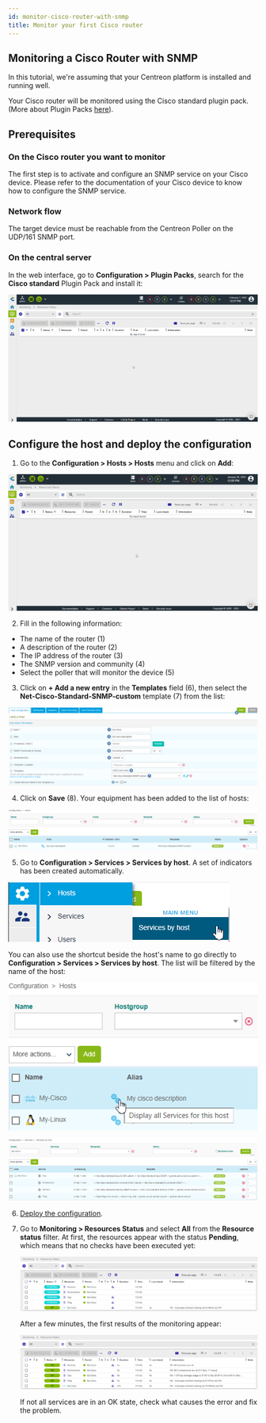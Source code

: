 ```yaml
---
id: monitor-cisco-router-with-snmp
title: Monitor your first Cisco router
---
```


## Monitoring a Cisco Router with SNMP

In this tutorial, we're assuming that your Centreon platform is installed and running well.

Your Cisco router will be monitored using the Cisco standard plugin pack. (More about Plugin Packs [here](../monitoring/pluginpacks.md)).

## Prerequisites

### On the Cisco router you want to monitor

The first step is to activate and configure an SNMP service on your Cisco device.
Please refer to the documentation of your Cisco device to know how to configure the SNMP service.

### Network flow

The target device must be reachable from the Centreon Poller on the UDP/161 SNMP port.

### On the central server

In the web interface, go to **Configuration > Plugin Packs**, search for the **Cisco standard** Plugin Pack and install it:

   ![image](../assets/getting-started/quick_start_cisco_0.gif)

## Configure the host and deploy the configuration

1. Go to the **Configuration > Hosts > Hosts** menu and click on **Add**:

  ![image](../assets/getting-started/quick_start_cisco_1.gif)

2. Fill in the following information:

  * The name of the router (1)
  * A description of the router (2)
  * The IP address of the router (3)
  * The SNMP version and community (4)
  * Select the poller that will monitor the device (5)

3. Click on **+ Add a new entry** in the **Templates** field (6), then select the **Net-Cisco-Standard-SNMP-custom** template (7) from the list:

  ![image](../assets/getting-started/quick_start_cisco_2.png)

4. Click on **Save** (8). Your equipment has been added to the list of hosts:

  ![image](../assets/getting-started/quick_start_cisco_3.png)

5. Go to **Configuration > Services > Services by host**. A set of indicators has been created automatically.

  ![image](../assets/getting-started/quick_start_cisco_4a.png)

  You can also use the shortcut beside the host's name to go directly to **Configuration > Services > Services by host**. The list will be filtered by the name of the host:

  ![image](../assets/getting-started/quick_start_cisco_4b.png)

  ![image](../assets/getting-started/quick_start_cisco_5.png)

6. [Deploy the configuration](../monitoring/monitoring-servers/deploying-a-configuration.md).

7. Go to **Monitoring > Resources Status** and select **All** from the **Resource status** filter. At first, the resources appear with the status **Pending**, which means that no checks have been executed yet:

   ![image](../assets/getting-started/quick_start_cisco_6.png)

   After a few minutes, the first results of the monitoring appear:

   ![image](../assets/getting-started/quick_start_cisco_7.png)

   If not all services are in an OK state, check what causes the error and fix the problem.